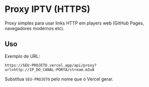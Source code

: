 # Proxy IPTV (HTTPS)

Proxy simples para usar links HTTP em players web (GitHub Pages, navegadores modernos etc).

## Uso

Exemplo de URL:

```
https://SEU-PROJETO.vercel.app/api/proxy?url=http://IP_DO_CANAL:PORTA/stream.m3u8
```

Substitua `SEU-PROJETO` pelo nome que o Vercel gerar.
